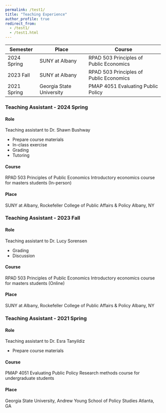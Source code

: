 ```yaml
---
permalink: /test1/
title: "Teaching Experience"
author_profile: true
redirect_from: 
  - /test1/
  - /test1.html
---
```



| Semester | Place | Course |
| -------- | ------ | ------------- |
| 2024 Spring | SUNY at Albany | RPAD 503 Principles of Public Economics |
| 2023 Fall| SUNY at Albany | RPAD 503 Principles of Public Economics |
| 2021 Spring | Georgia State University | PMAP 4051 Evaluating Public Policy |


### Teaching Assistant - 2024 Spring

#### Role 
Teaching assistant to Dr. Shawn Bushway

* Prepare course materials
* In-class exercise
* Grading
* Tutoring 

#### Course 
RPAD 503 Principles of Public Economics
Introductory economics course for masters students (In-person)

#### Place 
SUNY at Albany, Rockefeller College of Public Affairs & Policy
Albany, NY


### Teaching Assistant - 2023 Fall

#### Role 
Teaching assistant to Dr. Lucy Sorensen

* Grading
* Discussion 

#### Course 
RPAD 503 Principles of Public Economics
Introductory economics course for masters students (Online)

#### Place 
SUNY at Albany, Rockefeller College of Public Affairs & Policy
Albany, NY

 
### Teaching Assistant - 2021 Spring

#### Role 
Teaching assistant to Dr. Esra Tanyildiz

* Prepare course materials

#### Course 
PMAP 4051 Evaluating Public Policy
Research methods course for undergraduate students

#### Place 
Georgia State University, Andrew Young School of Policy Studies
Atlanta, GA
